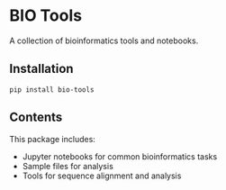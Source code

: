# BIO Tools

A collection of bioinformatics tools and notebooks.

## Installation

```
pip install bio-tools
```

## Contents

This package includes:
- Jupyter notebooks for common bioinformatics tasks
- Sample files for analysis
- Tools for sequence alignment and analysis